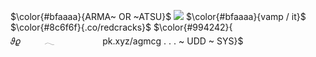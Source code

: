  $\color{#bfaaaa}{ARMA~ OR ~ATSU}$
  ![](https://64.media.tumblr.com/b41544b4e83c23c27e55113c231eeffb/409207774fa4efc5-5d/s400x600/5a8bb29c0496621442721bcc33943bc13d828a52.gifv)
   $\color{#bfaaaa}{vamp / it}$   
$\color{#8c6f6f}{.co/redcracks}$
 $\color{#994242}{        𝜗𝜚⠀  ⠀𓂃⠀ ⠀ ⠀  pk.xyz/agmcg . . . ~ UDD ~ SYS}$    
